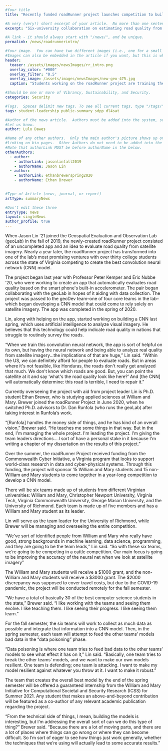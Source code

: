 ```yaml
---
#Your title
title: "Recently funded roadRunner project launches competition to build best convolution neural network"

#A very (very!) short excerpt of your article.  No more than one sentence, optimally less than 10 words.
excerpt: "Six-university collaboration on estimating road quality from space."

#A link - it should always start with "/news/", and be unique.
permalink: /news/roadrunnerintro/

#Your image.  You can have two different images (i.e., one for a small teaser and one large header), or just one.
#Images can also be embedded in the article if you want, but this is what comes up on searches and on the site.
header:
  teaser: /assets/images/newsImages/rr_intro.png
  overlay_color: "#000"
  overlay_filter: "0.5"
  overlay_image: /assets/images/newsImages/new-geo-475.jpg
  caption: "Students working on the roadRunner project are training their CNNs using satellite images of Monticello Ave, the Colonial Parkway, and other areas of Virginia."

#Should be one or more of Vibrancy, Sustainability, and Security.
categories: Security

#Tags.  Spaces delimit new tags. To see all current tags, type "/tags/" on the live website URL.
tags: student-leadership public-summary sdpp dl4sat

#Author of the news article.  Authors must be added into the system, so if this is your first article
#Let us know.
author: Lulu Dawes

#Name of any other authors.  Only the main author's picture shows up on the article, but this allows for
#linking on bio pages.  Other Authors do not need to be added into the system, as long as they have student pages.
#Note that authorLink MUST be before authorName in the below.
otherAuthors: 
  - author: 
    - authorLink: jasonlinfall2019
    - authorName: Jason Lin
  - author:
    - authorLink: ethanbrewerspring2020
    - authorName: Ethan Brewer
    

#Type of Article (news, journal, or report)
artType: summaryNews

#Don't edit these three
entryType: news
layout: singleNews
author_profile: true
---
```


When Jason Lin ’21 joined the Geospatial Evaluation and Observation Lab (geoLab) in the fall of 2019, the newly-created roadRunner project consisted of an uncompleted app and an idea to evaluate road quality from satellite imagery. Nearly a year later, the roadRunner project has transformed into one of the lab’s most promising ventures with over thirty college students across the state of Virginia competing to create the best convolution neural network (CNN) model.

The project began last year with Professor Peter Kemper and Eric Nubbe ’20, who were working to create an app that automatically evaluates road quality based on the smart phone's built-in accelerometer. The pair began collaborating with the geoLab in hopes of it aiding with data collection. The project was passed to the geoDev team–one of four core teams in the lab–which began developing a CNN model that could come to rely solely on satellite imagery. The app was completed in the spring of 2020.

Lin, along with helping on the app, started working on building a CNN last spring, which uses artificial intelligence to analyze visual imagery. He believes that this technology could help indicate road quality in nations that struggle to routinely survey the roads.

“When we train this convolution neural network, the app is sort of helpful on its own, but having the neural network and being able to analyze real quality from satellite imagery...the implications of that are huge,” Lin said. “Within the US, we can definitely afford for people to evaluate roads. But in areas where it's not feasible, like Honduras, the roads don't really get analyzed that much. We don't know which roads are good. But, you can point the satellite at it and say ‘what's the road quality look like here?’ And [the CNN] will automatically determine: this road is terrible, I need to repair it.”

Currently overseeing the project with aid from project leader Lin is Ph.D. student Ethan Brewer, who is studying applied sciences at William and Mary. Brewer joined the roadRunner Project in June 2020, when he switched Ph.D. advisors to Dr. Dan Runfola (who runs the geoLab) after taking interest in Runfola’s work.

“[Runfola] handles the money side of things, and he has kind of an overall vision,” Brewer said. “He teaches me some things in that way. But in the end, I'm managing the whole project. I'm leading the project. I'm giving the team leaders directions....I sort of have a personal stake in it because I'm writing a chapter of my dissertation on the results of this project.”

Over the summer, the roadRunner Project received funding from the Commonwealth Cyber Initiative, a Virginia program that looks to support world-class research in data and cyber-physical systems. Through this funding, the project will sponsor 15 William and Mary students and 15 non-William and Mary students to come together in a year-long competition to develop a CNN model.

There will be six teams made up of students from different Virginian universities: William and Mary, Christopher Newport University, Virginia Tech, Virginia Commonwealth University, George Mason University, and the University of Richmond. Each team is made up of five members and has a William and Mary student as its leader.

Lin will serve as the team leader for the University of Richmond, while Brewer will be managing and overseeing the entire competition.

“We've sort of identified people from William and Mary who really have good, strong backgrounds in machine learning, data science, programming, and they are going to be the team leads,” Lin said. “So with these six teams, we’re going to be competing in a cattle competition. Our main focus is going to be improving the accuracy of the neural net when we look at satellite imagery”

The William and Mary students will receive a $1000 grant, and the non-William and Mary students will receive a $3000 grant. The $2000 discrepancy was supposed to cover travel costs, but due to the COVID-19 pandemic, the project will be conducted remotely for the fall semester.

“We have a total of basically 30 of the best computer science students in the state,” Brewer said. “I like working with the teams and seeing them evolve. I like teaching them. I like seeing their progress. I like seeing them learn.”

For the fall semester, the six teams will work to collect as much data as possible and integrate that information into a CNN model. Then, in the spring semester, each team will attempt to feed the other teams’ models bad data in the “data poisoning” phase.

“Data poisoning is where one team tries to feed bad data to the other teams’ models to see what effect it has on it,” Lin said. “Basically, one team tries to break the other teams’ models, and we want to make our own models resilient. One team is defending; one team is attacking. I want to make my model resilient against whatever you throw at it. I want to make it robust.”

The team that creates the overall best model by the end of the spring semester will be offered a guaranteed internship from the William and Mary Initiative for Computational Societal and Security Research (ICSS) for Summer 2021. Any student that makes an above-and-beyond contribution will be featured as a co-author of any relevant academic publication regarding the project.

“From the technical side of things, I mean, building the models is interesting, but I’m addressing the overall sort of can we do this type of thing?” Brewer said. “Because there are a lot of moving parts, and there are a lot of places where things can go wrong or where they can become difficult. So I’m sort of eager to see how things just work generally, whether the techniques that we’re using will actually lead to some accurate results.”